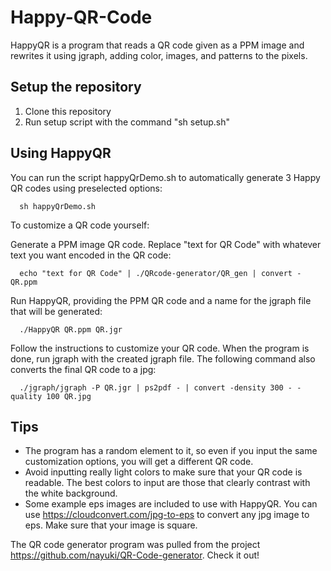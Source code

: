 # Happy-QR-Code
HappyQR is a program that reads a QR code given as a PPM image and rewrites it using jgraph, adding color, images, and patterns to the pixels.

Setup the repository
--------------------
1. Clone this repository
2. Run setup script with the command "sh setup.sh"

Using HappyQR
-------------
You can run the script happyQrDemo.sh to automatically generate 3 Happy QR codes using preselected options:
      
      sh happyQrDemo.sh

To customize a QR code yourself:

Generate a PPM image QR code. Replace "text for QR Code" with whatever text you want encoded in the QR code:
      
      echo "text for QR Code" | ./QRcode-generator/QR_gen | convert - QR.ppm

Run HappyQR, providing the PPM QR code and a name for the jgraph file that will be generated:

      ./HappyQR QR.ppm QR.jgr
   
Follow the instructions to customize your QR code.
When the program is done, run jgraph with the created jgraph file. The following command also converts the final QR code to a jpg:

      ./jgraph/jgraph -P QR.jgr | ps2pdf - | convert -density 300 - -quality 100 QR.jpg

Tips
----
- The program has a random element to it, so even if you input the same customization options, you will get a different QR code.
- Avoid inputting really light colors to make sure that your QR code is readable. The best colors to input are those that clearly contrast with the white background.
- Some example eps images are included to use with HappyQR. You can use https://cloudconvert.com/jpg-to-eps to convert any jpg image to eps. Make sure that your image is square.


The QR code generator program was pulled from the project https://github.com/nayuki/QR-Code-generator. Check it out!
